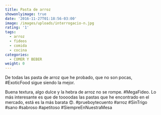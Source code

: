 ```yaml
---
title: Pasta de arroz
showonlyimage: true
date: '2016-11-27T01:18:56-03:00'
image: /images/uploads/interrogacio-n.jpg
rating: '1'
tags:
  - arroz
  - fideos
  - comida
  - cocina
categories:
  - COMER Y BEBER
weight: 0
---
```

De todas las pasta de arroz que he probado, que no son pocas, #ExoticFood sigue siendo la mejor.

<!--more-->

Buena textura, algo dulce y la hebra de arroz no se rompe. #MegaFideo. Lo más interesante es que de toooodas las pastas que he encontrado en el mercado, está es la más barata 😍. #prueboytecuento #arroz #SinTrigo #sano #sabroso #apetitoso #SiempreEnNuestraMesa
